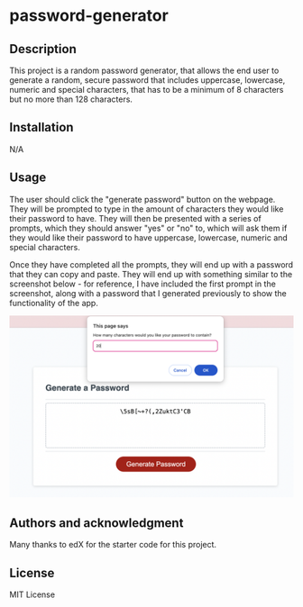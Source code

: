 # password-generator

## Description
This project is a random password generator, that allows the end user to generate a random, secure password that includes uppercase, lowercase, numeric and special characters, that has to be a minimum of 8 characters but no more than 128 characters.

## Installation
N/A

## Usage
The user should click the "generate password" button on the webpage. They will be prompted to type in the amount of characters they would like their password to have. They will then be presented with a series of prompts, which they should answer "yes" or "no" to, which will ask them if they would like their password to have uppercase, lowercase, numeric and special characters.

Once they have completed all the prompts, they will end up with a password that they can copy and paste. They will end up with something similar to the screenshot below - for reference, I have included the first prompt in the screenshot, along with a password that I generated previously to show the functionality of the app.

![Alt text](<Screenshot 2023-12-19 at 19.23.52.png>)

## Authors and acknowledgment
Many thanks to edX for the starter code for this project.

## License
MIT License